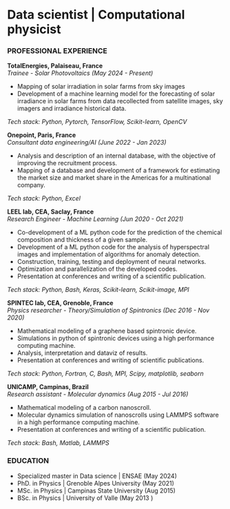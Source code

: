 # Data scientist | Computational physicist
  
### PROFESSIONAL EXPERIENCE
 **TotalEnergies, Palaiseau, France**   
  	*Trainee - Solar Photovoltaics (May 2024 - Present)*

  - Mapping of solar irradiation in solar farms from sky images
  - Development of a machine learning model for the forecasting of solar irradiance in solar farms from data recollected from satellite images, sky imagers and irradiance historical data.

  _Tech stack: Python, Pytorch, TensorFlow, Scikit-learn, OpenCV_

  **Onepoint, Paris, France**   
	 *Consultant data engineering/AI (June 2022 - Jan 2023)* 
	 
   - Analysis and description of an internal database, with the objective of improving the recruitment process.
   - Mapping of a database and development of a framework for estimating the market size and market share in the Americas for a multinational company.

  _Tech stack: Python, Excel_

  **LEEL lab, CEA, Saclay, France**   
	 *Research Engineer - Machine Learning (Jun 2020 - Oct 2021)*
  
   - Co-development of a ML python code for the prediction of the chemical composition and thickness of a given sample.
   - Development of a ML python code for the analysis of hyperspectral images and implementation of algorithms for anomaly detection.
   - Construction, training, testing and deployment of neural networks. 
   - Optimization and parallelization of the developed codes. 
   - Presentation at conferences and writing of a scientific publication.     
  
   _Tech stack: Python, Bash, Keras, Scikit-learn, Scikit-image, MPI_

  **SPINTEC lab, CEA, Grenoble, France**   
	 *Physics researcher - Theory/Simulation of Spintronics (Dec 2016 - Nov 2020)*
	
   - Mathematical modeling of a graphene based spintronic device.
   - Simulations in python of spintronic devices using a high performance computing machine.
   - Analysis, interpretation and dataviz of results.
   - Presentation at conferences and writing of scientific publications.

   _Tech stack: Python, Fortran, C, Bash, MPI, Scipy, matplotlib, seaborn_
   
  **UNICAMP, Campinas, Brazil**   
	  *Research assistant - Molecular dynamics (Aug 2015 - Jul 2016)*
	  
   - Mathematical modeling of a carbon nanoscroll.
   - Molecular dynamics simulation of nanoscrolls using LAMMPS software in a high performance computing machine.
   - Presentation at conferences and writing of a scientific publication.

  _Tech stack: Bash, Matlab, LAMMPS_

### EDUCATION
    
  - Specialized master in Data science | ENSAE (May 2024)
  - PhD. in Physics | Grenoble Alpes University (May 2021)
  - MSc. in Physics | Campinas State University (Aug 2015)
  - BSc. in Physics | University of Valle (May 2013 )
